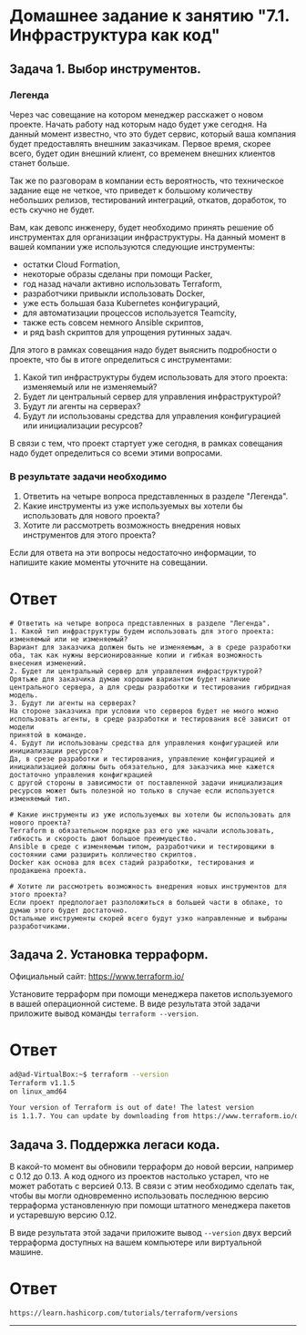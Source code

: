 # Домашнее задание к занятию "7.1. Инфраструктура как код"

## Задача 1. Выбор инструментов. 
 
### Легенда
 
Через час совещание на котором менеджер расскажет о новом проекте. Начать работу над которым надо 
будет уже сегодня. 
На данный момент известно, что это будет сервис, который ваша компания будет предоставлять внешним заказчикам.
Первое время, скорее всего, будет один внешний клиент, со временем внешних клиентов станет больше.

Так же по разговорам в компании есть вероятность, что техническое задание еще не четкое, что приведет к большому
количеству небольших релизов, тестирований интеграций, откатов, доработок, то есть скучно не будет.  
   
Вам, как девопс инженеру, будет необходимо принять решение об инструментах для организации инфраструктуры.
На данный момент в вашей компании уже используются следующие инструменты: 
- остатки Сloud Formation, 
- некоторые образы сделаны при помощи Packer,
- год назад начали активно использовать Terraform, 
- разработчики привыкли использовать Docker, 
- уже есть большая база Kubernetes конфигураций, 
- для автоматизации процессов используется Teamcity, 
- также есть совсем немного Ansible скриптов, 
- и ряд bash скриптов для упрощения рутинных задач.  

Для этого в рамках совещания надо будет выяснить подробности о проекте, что бы в итоге определиться с инструментами:

1. Какой тип инфраструктуры будем использовать для этого проекта: изменяемый или не изменяемый?
1. Будет ли центральный сервер для управления инфраструктурой?
1. Будут ли агенты на серверах?
1. Будут ли использованы средства для управления конфигурацией или инициализации ресурсов? 
 
В связи с тем, что проект стартует уже сегодня, в рамках совещания надо будет определиться со всеми этими вопросами.

### В результате задачи необходимо

1. Ответить на четыре вопроса представленных в разделе "Легенда". 
1. Какие инструменты из уже используемых вы хотели бы использовать для нового проекта? 
1. Хотите ли рассмотреть возможность внедрения новых инструментов для этого проекта? 

Если для ответа на эти вопросы недостаточно информации, то напишите какие моменты уточните на совещании.

# Ответ
```
# Ответить на четыре вопроса представленных в разделе "Легенда".
1. Какой тип инфраструктуры будем использовать для этого проекта: изменяемый или не изменяемый?
Вариант для заказчика должен быть не изменяемым, а в среде разработки оба, так как нужны версионированные копии и гибкая возможность внесения изменений.
2. Будет ли центральный сервер для управления инфраструктурой?
Орятьже для заказчика думаю хорошим вариантом будет наличие центрального сервера, а для среды разработки и тестирования гибридная модель.
3. Будут ли агенты на серверах?
На стороне заказчика при условии что серверов будет не много можно использовать агенты, в среде разработки и тестирования всё зависит от модели
принятой в команде.
4. Будут ли использованы средства для управления конфигурацией или инициализации ресурсов?
Да, в срезе разработки и тестирования, управление конфигурацией и инициализацией должны быть обязательно, для заказчика мне кажется достаточно управления конфигкрацией
с другой стороны в зависимости от поставленной задачи инициализация ресурсов может быть полезной но только в случае если используется изменяемый тип.

# Какие инструменты из уже используемых вы хотели бы использовать для нового проекта?
Terraform в обязательном порядке раз его уже начали использовать, гибкость и скорость дают большое преимущество.
Ansible в среде с изменяемым типом, разработчики и тестировщики в состоянии сами разширить колличество скриптов.
Docker как основа для всех стадий разработки, тестирования и продакшена проекта.

# Хотите ли рассмотреть возможность внедрения новых инструментов для этого проекта?
Если проект предпологает разположиться в большей части в облаке, то думаю этого будет достаточно.
Остальные инструменты скорей всего будут узко направленные и выбраны разработчиками.
```

## Задача 2. Установка терраформ. 

Официальный сайт: https://www.terraform.io/

Установите терраформ при помощи менеджера пакетов используемого в вашей операционной системе.
В виде результата этой задачи приложите вывод команды `terraform --version`.

# Ответ
```bash
ad@ad-VirtualBox:~$ terraform --version
Terraform v1.1.5
on linux_amd64

Your version of Terraform is out of date! The latest version
is 1.1.7. You can update by downloading from https://www.terraform.io/downloads.html
```
## Задача 3. Поддержка легаси кода. 

В какой-то момент вы обновили терраформ до новой версии, например с 0.12 до 0.13. 
А код одного из проектов настолько устарел, что не может работать с версией 0.13. 
В связи с этим необходимо сделать так, чтобы вы могли одновременно использовать последнюю версию терраформа установленную при помощи
штатного менеджера пакетов и устаревшую версию 0.12. 

В виде результата этой задачи приложите вывод `--version` двух версий терраформа доступных на вашем компьютере 
или виртуальной машине.

# Ответ
```
https://learn.hashicorp.com/tutorials/terraform/versions
```
---
